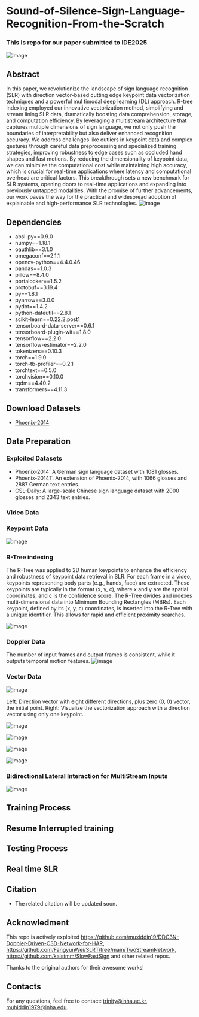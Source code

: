 # Sound-of-Silence-Sign-Language-Recognition-From-the-Scratch
### This is repo for our paper submitted to IDE2025
![image](https://github.com/user-attachments/assets/d7f9e6bc-138a-4e15-9f65-9ff8e7d995d4)
 ## Abstract
 In this paper, we revolutionize the landscape of sign
 language recognition (SLR) with direction vector-based cutting
edge keypoint data vectorization techniques and a powerful mul
timodal deep learning (DL) approach. R-tree indexing employed
 our innovative vectorization method, simplifying and stream
lining SLR data, dramatically boosting data comprehension,
 storage, and computation efficiency. By leveraging a multistream
 architecture that captures multiple dimensions of sign language,
 we not only push the boundaries of interpretability but also
 deliver enhanced recognition accuracy. We address challenges
 like outliers in keypoint data and complex gestures through
 careful data preprocessing and specialized training strategies,
 improving robustness to edge cases such as occluded hand shapes
 and fast motions. By reducing the dimensionality of keypoint
 data, we can minimize the computational cost while maintaining
 high accuracy, which is crucial for real-time applications where
 latency and computational overhead are critical factors. This
 breakthrough sets a new benchmark for SLR systems, opening
 doors to real-time applications and expanding into previously
 untapped modalities. With the promise of further advancements,
 our work paves the way for the practical and widespread
 adoption of explainable and high-performance SLR technologies.
![image](https://github.com/user-attachments/assets/be2eb6ef-4a01-470d-9dbe-96d7c65b44c2)


## Dependencies
- absl-py==0.9.0
- numpy==1.18.1
- oauthlib==3.1.0
- omegaconf==2.1.1
- opencv-python==4.4.0.46
- pandas==1.0.3
- pillow==8.4.0
- portalocker==1.5.2
- protobuf==3.19.4
- py==1.8.1
- pyarrow==3.0.0
- pydot==1.4.2
- python-dateutil==2.8.1
- scikit-learn==0.22.2.post1
- tensorboard-data-server==0.6.1
- tensorboard-plugin-wit==1.8.0
- tensorflow==2.2.0
- tensorflow-estimator==2.2.0
- tokenizers==0.10.3
- torch==1.9.0
- torch-tb-profiler==0.2.1
- torchtext==0.5.0
- torchvision==0.10.0
- tqdm==4.40.2
- transformers==4.11.3
## Download Datasets
- [Phoenix-2014](https://www-i6.informatik.rwth-aachen.de/~koller/RWTH-PHOENIX/)


## Data Preparation
### Exploited Datasets
- Phoenix-2014: A German sign language dataset with 1081 glosses.
- Phoenix-2014T: An extension of Phoenix-2014, with 1066 glosses and 2887 German text entries.
- CSL-Daily: A large-scale Chinese sign language dataset with 2000 glosses and 2343 text entries.
### Video Data


### Keypoint Data
![image](https://github.com/user-attachments/assets/8b79934d-dd96-472f-8103-0349f2f6a205)


### R-Tree indexing
The R-Tree was applied to 2D human keypoints 
to enhance the efficiency and robustness of keypoint data retrieval in SLR.
 For each frame in a video, keypoints representing body parts (e.g., hands, face) are extracted. 
These keypoints are typically in the format (x, y, c), where x and y are the spatial coordinates, and c is the confidence score.
The R-Tree divides and indexes multi-dimensional data into Minimum Bounding Rectangles (MBRs). Each keypoint, defined by its (x, y, c) coordinates, is inserted into the R-Tree with a unique identifier. 
This allows for rapid and efficient proximity searches.



![image](https://github.com/user-attachments/assets/0a5ac44d-1890-436d-8176-96aae69c7e01)

### Doppler Data
The number of input frames and output frames is consistent, 
while it outputs temporal motion features.
![image](https://github.com/user-attachments/assets/21c966de-ed89-450f-ba0d-22c4037ef9d7)



### Vector Data
![image](https://github.com/user-attachments/assets/548586dd-ede9-48f7-baa0-0de65fb5be38)

Left: Direction vector with eight different directions, plus zero (0, 0) vector, the initial point. 
Right: Visualize the vectorization approach with a direction vector using only one keypoint.

![image](https://github.com/user-attachments/assets/5b0ad68f-39a1-47ba-84e3-45fdba1f0b33)

![image](https://github.com/user-attachments/assets/53d76e0b-fb93-48eb-9c9f-81648fe1e4e9)

![image](https://github.com/user-attachments/assets/5b077e95-b33e-4898-a74c-bb5b3e6f13a1)

![image](https://github.com/user-attachments/assets/870c2cc6-19c6-4ebb-be73-a84e2890a979)

### Bidirectional Lateral Interaction for MultiStream Inputs

![image](https://github.com/user-attachments/assets/a9e8fe98-1476-4873-ae98-d9a0ee1927d2)

## Training Process

## Resume Interrupted training

## Testing Process

## Real time SLR

## Citation
- The related citation will be updated soon.

## Acknowledment

This repo is actively exploited https://github.com/muxiddin19/DDC3N-Doppler-Driven-C3D-Network-for-HAR, https://github.com/FangyunWei/SLRT/tree/main/TwoStreamNetwork, https://github.com/kaistmm/SlowFastSign and other related repos.

Thanks to the original authors for their awesome works!

## Contacts
For any questions, feel free to contact: trinity@inha.ac.kr, muhiddin1979@inha.edu.
